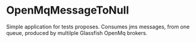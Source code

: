 # OpenMqMessageToNull
Simple application for tests proposes. Consumes jms messages, from one queue, produced by multilple Glassfish OpenMq brokers.

